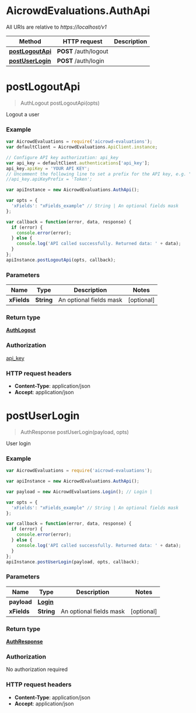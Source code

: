 # AicrowdEvaluations.AuthApi

All URIs are relative to *https://localhost/v1*

Method | HTTP request | Description
------------- | ------------- | -------------
[**postLogoutApi**](AuthApi.md#postLogoutApi) | **POST** /auth/logout | 
[**postUserLogin**](AuthApi.md#postUserLogin) | **POST** /auth/login | 


<a name="postLogoutApi"></a>
# **postLogoutApi**
> AuthLogout postLogoutApi(opts)



Logout a user

### Example
```javascript
var AicrowdEvaluations = require('aicrowd-evaluations');
var defaultClient = AicrowdEvaluations.ApiClient.instance;

// Configure API key authorization: api_key
var api_key = defaultClient.authentications['api_key'];
api_key.apiKey = 'YOUR API KEY';
// Uncomment the following line to set a prefix for the API key, e.g. "Token" (defaults to null)
//api_key.apiKeyPrefix = 'Token';

var apiInstance = new AicrowdEvaluations.AuthApi();

var opts = { 
  'xFields': "xFields_example" // String | An optional fields mask
};

var callback = function(error, data, response) {
  if (error) {
    console.error(error);
  } else {
    console.log('API called successfully. Returned data: ' + data);
  }
};
apiInstance.postLogoutApi(opts, callback);
```

### Parameters

Name | Type | Description  | Notes
------------- | ------------- | ------------- | -------------
 **xFields** | **String**| An optional fields mask | [optional] 

### Return type

[**AuthLogout**](AuthLogout.md)

### Authorization

[api_key](../README.md#api_key)

### HTTP request headers

 - **Content-Type**: application/json
 - **Accept**: application/json

<a name="postUserLogin"></a>
# **postUserLogin**
> AuthResponse postUserLogin(payload, opts)



User login

### Example
```javascript
var AicrowdEvaluations = require('aicrowd-evaluations');

var apiInstance = new AicrowdEvaluations.AuthApi();

var payload = new AicrowdEvaluations.Login(); // Login | 

var opts = { 
  'xFields': "xFields_example" // String | An optional fields mask
};

var callback = function(error, data, response) {
  if (error) {
    console.error(error);
  } else {
    console.log('API called successfully. Returned data: ' + data);
  }
};
apiInstance.postUserLogin(payload, opts, callback);
```

### Parameters

Name | Type | Description  | Notes
------------- | ------------- | ------------- | -------------
 **payload** | [**Login**](Login.md)|  | 
 **xFields** | **String**| An optional fields mask | [optional] 

### Return type

[**AuthResponse**](AuthResponse.md)

### Authorization

No authorization required

### HTTP request headers

 - **Content-Type**: application/json
 - **Accept**: application/json

